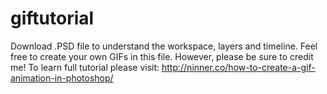 # giftutorial
Download .PSD file to understand the workspace, layers and timeline. Feel free to create your own GIFs in this file. However, please be sure to credit me! 
To learn full tutorial please visit: http://ninner.co/how-to-create-a-gif-animation-in-photoshop/
